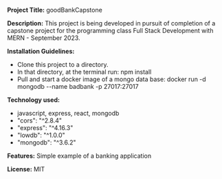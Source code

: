 **Project Title:** goodBankCapstone

**Description:** This project is being developed in pursuit of completion of a capstone project for the programming class Full Stack Development with MERN - September 2023.

**Installation Guidelines:** 
* Clone this project to a directory.
* In that directory, at the terminal run: npm install
* Pull and start a docker image of a mongo data base: docker run -d mongodb --name badbank -p 27017:27017 

**Technology used:**     
* javascript, express, react, mongodb
* "cors": "^2.8.4"
* "express": "^4.16.3"
* "lowdb": "^1.0.0"
* "mongodb": "^3.6.2"

**Features:** Simple example of a banking application

**License:** MIT
